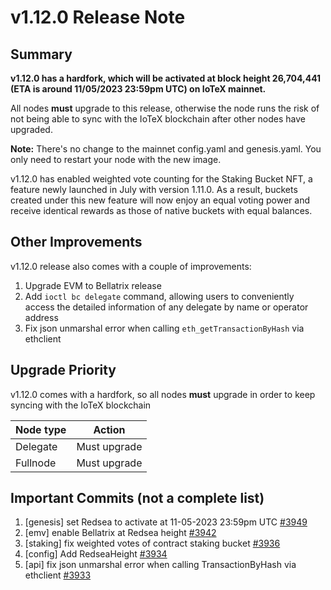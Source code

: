# v1.12.0 Release Note

## Summary
**v1.12.0 has a hardfork, which will be activated at block height
26,704,441 (ETA is around 11/05/2023 23:59pm UTC) on IoTeX mainnet.**

All nodes **must** upgrade to this release, otherwise the node runs the risk of
not being able to sync with the IoTeX blockchain after other nodes have upgraded.

**Note:**
There's no change to the mainnet config.yaml and genesis.yaml. You only need to
restart your node with the new image.

v1.12.0 has enabled weighted vote counting for the Staking Bucket NFT, a feature
newly launched in July with version 1.11.0. As a result, buckets created under
this new feature will now enjoy an equal voting power and receive identical rewards
as those of native buckets with equal balances. 

## Other Improvements
v1.12.0 release also comes with a couple of improvements:
1. Upgrade EVM to Bellatrix release
2. Add `ioctl bc delegate` command, allowing users to conveniently access the
detailed information of any delegate by name or operator address
3. Fix json unmarshal error when calling `eth_getTransactionByHash` via ethclient

## Upgrade Priority
v1.12.0 comes with a hardfork, so all nodes **must** upgrade in order to keep
syncing with the IoTeX blockchain

| Node type  | Action       |
| ---------- | ------------ |
| Delegate   | Must upgrade |
| Fullnode   | Must upgrade |

## Important Commits (not a complete list)
1. [genesis] set Redsea to activate at 11-05-2023 23:59pm UTC [#3949](https://github.com/iotexproject/iotex-core/pull/3949)
2. [emv] enable Bellatrix at Redsea height [#3942](https://github.com/iotexproject/iotex-core/pull/3942)
3. [staking] fix weighted votes of contract staking bucket [#3936](https://github.com/iotexproject/iotex-core/pull/3936)
4. [config] Add RedseaHeight [#3934](https://github.com/iotexproject/iotex-core/pull/3934)
5. [api] fix json unmarshal error when calling TransactionByHash via ethclient [#3933](https://github.com/iotexproject/iotex-core/pull/3933)
